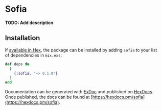 # Sofia

**TODO: Add description**

## Installation

If [available in Hex](https://hex.pm/docs/publish), the package can be installed
by adding `sofia` to your list of dependencies in `mix.exs`:

```elixir
def deps do
  [
    {:sofia, "~> 0.1.0"}
  ]
end
```

Documentation can be generated with [ExDoc](https://github.com/elixir-lang/ex_doc)
and published on [HexDocs](https://hexdocs.pm). Once published, the docs can
be found at [https://hexdocs.pm/sofia](https://hexdocs.pm/sofia).

